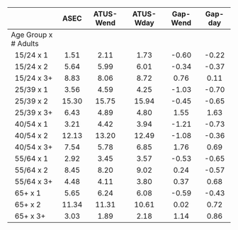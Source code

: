 
|                      |         ASEC |    ATUS-Wend |    ATUS-Wday |     Gap-Wend |      Gap-day |
| -------------------- | :----------: | :----------: | :----------: | :----------: | :----------: |
| Age Group x # Adults |              |              |              |              |              |
| &nbsp;&nbsp;15/24 x 1 |         1.51 |         2.11 |         1.73 |        -0.60 |        -0.22 |
| &nbsp;&nbsp;15/24 x 2 |         5.64 |         5.99 |         6.01 |        -0.34 |        -0.37 |
| &nbsp;&nbsp;15/24 x 3+ |         8.83 |         8.06 |         8.72 |         0.76 |         0.11 |
| &nbsp;&nbsp;25/39 x 1 |         3.56 |         4.59 |         4.25 |        -1.03 |        -0.70 |
| &nbsp;&nbsp;25/39 x 2 |        15.30 |        15.75 |        15.94 |        -0.45 |        -0.65 |
| &nbsp;&nbsp;25/39 x 3+ |         6.43 |         4.89 |         4.80 |         1.55 |         1.63 |
| &nbsp;&nbsp;40/54 x 1 |         3.21 |         4.42 |         3.94 |        -1.21 |        -0.73 |
| &nbsp;&nbsp;40/54 x 2 |        12.13 |        13.20 |        12.49 |        -1.08 |        -0.36 |
| &nbsp;&nbsp;40/54 x 3+ |         7.54 |         5.78 |         6.85 |         1.76 |         0.69 |
| &nbsp;&nbsp;55/64 x 1 |         2.92 |         3.45 |         3.57 |        -0.53 |        -0.65 |
| &nbsp;&nbsp;55/64 x 2 |         8.45 |         8.20 |         9.02 |         0.24 |        -0.57 |
| &nbsp;&nbsp;55/64 x 3+ |         4.48 |         4.11 |         3.80 |         0.37 |         0.68 |
| &nbsp;&nbsp;65+ x 1  |         5.65 |         6.24 |         6.08 |        -0.59 |        -0.43 |
| &nbsp;&nbsp;65+ x 2  |        11.34 |        11.31 |        10.61 |         0.02 |         0.72 |
| &nbsp;&nbsp;65+ x 3+ |         3.03 |         1.89 |         2.18 |         1.14 |         0.86 |

